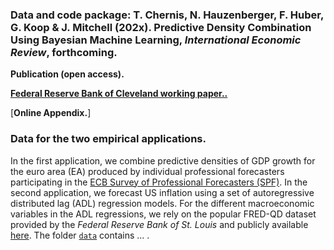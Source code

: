 ### Data and code package: T. Chernis, N. Hauzenberger, F. Huber, G. Koop & J. Mitchell (202x). Predictive Density Combination Using Bayesian Machine Learning, *International Economic Review*, forthcoming.

**Publication (open access).**

[**Federal Reserve Bank of Cleveland working paper..**](https://doi.org/10.26509/frbc-wp-202330)

[**Online Appendix.**]

### Data for the two empirical applications. 
In the first application, we combine predictive densities of GDP growth for the euro area (EA) produced by individual professional forecasters participating in the [ECB Survey of Professional Forecasters (SPF)](https://www.ecb.europa.eu/stats/ecb_surveys/survey_of_professional_forecasters/html/index.en.html). In the second application, we forecast US inflation using a set of autoregressive distributed lag (ADL) regression models. For the different macroeconomic variables in the ADL regressions, we rely on the popular FRED-QD dataset provided by the *Federal Reserve Bank of St. Louis* and publicly available [here](https://research.stlouisfed.org/econ/mccracken/fred-databases/). The folder [`data`](./data/) contains ... . 
